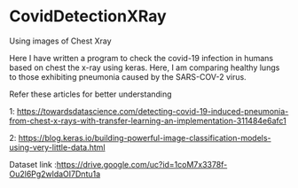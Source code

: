 # CovidDetectionXRay
Using images of Chest Xray

Here I have written a program to check the covid-19 infection in humans based on chest the x-ray using keras.
Here, I am comparing healthy lungs to those exhibiting pneumonia caused by the SARS-COV-2 virus.

Refer these articles for better understanding

1: https://towardsdatascience.com/detecting-covid-19-induced-pneumonia-from-chest-x-rays-with-transfer-learning-an-implementation-311484e6afc1

2: https://blog.keras.io/building-powerful-image-classification-models-using-very-little-data.html

Dataset link :https://drive.google.com/uc?id=1coM7x3378f-Ou2l6Pg2wldaOI7Dntu1a

